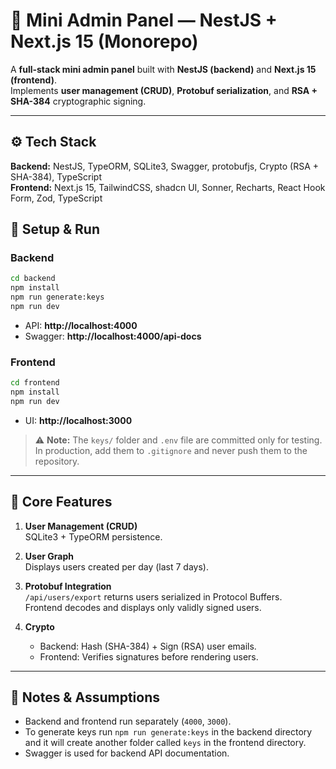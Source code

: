 # 🧩 Mini Admin Panel — NestJS + Next.js 15 (Monorepo)

A **full-stack mini admin panel** built with **NestJS (backend)** and **Next.js 15 (frontend)**.  
Implements **user management (CRUD)**, **Protobuf serialization**, and **RSA + SHA-384** cryptographic signing.

---

## ⚙️ Tech Stack

**Backend:** NestJS, TypeORM, SQLite3, Swagger, protobufjs, Crypto (RSA + SHA-384), TypeScript  
**Frontend:** Next.js 15, TailwindCSS, shadcn UI, Sonner, Recharts, React Hook Form, Zod, TypeScript

## 🚀 Setup & Run

### Backend

```bash
cd backend
npm install
npm run generate:keys
npm run dev
```

- API: **http://localhost:4000**
- Swagger: **http://localhost:4000/api-docs**

### Frontend

```bash
cd frontend
npm install
npm run dev
```

- UI: **http://localhost:3000**

> ⚠️ **Note:** The `keys/` folder and `.env` file are committed only for testing.  
> In production, add them to `.gitignore` and never push them to the repository.

---

## 🔑 Core Features

1. **User Management (CRUD)**  
   SQLite3 + TypeORM persistence.

2. **User Graph**  
   Displays users created per day (last 7 days).

3. **Protobuf Integration**  
   `/api/users/export` returns users serialized in Protocol Buffers.  
   Frontend decodes and displays only validly signed users.

4. **Crypto**
   - Backend: Hash (SHA-384) + Sign (RSA) user emails.
   - Frontend: Verifies signatures before rendering users.

---

## 🧠 Notes & Assumptions

- Backend and frontend run separately (`4000`, `3000`).
- To generate keys run `npm run generate:keys` in the backend directory and it will create another folder called `keys` in the frontend directory.
- Swagger is used for backend API documentation.
